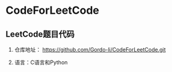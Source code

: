 # CodeForLeetCode
## LeetCode题目代码

1. 仓库地址： https://github.com/Gordo-li/CodeForLeetCode.git

2. 语言：C语言和Python

